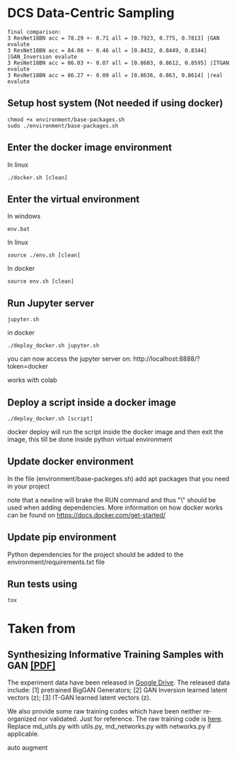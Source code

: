 # DCS Data-Centric Sampling
```
final comparison:
3 ResNet18BN acc = 78.29 +- 0.71 all = [0.7923, 0.775, 0.7813] |GAN evalute
3 ResNet18BN acc = 84.08 +- 0.46 all = [0.8432, 0.8449, 0.8344] |GAN_Inversion evalute
3 ResNet18BN acc = 86.03 +- 0.07 all = [0.8603, 0.8612, 0.8595] |ITGAN evalute
3 ResNet18BN acc = 86.27 +- 0.09 all = [0.8636, 0.863, 0.8614] |real evalute
```

## Setup host system (Not needed if using docker)
```
chmod +x environment/base-packages.sh
sudo ./environment/base-packages.sh
```

## Enter the docker image environment 

In linux

```
./docker.sh [clean]
```

## Enter the virtual environment 

In windows

```
env.bat 
```


In linux

```
source ./env.sh [clean]
```

In docker

```
source env.sh [clean]
```

## Run Jupyter server

```
jupyter.sh
```

in docker

```
./deploy_docker.sh jupyter.sh 
```
you can now access the jupyter server on: 
http://localhost:8888/?token=docker

works with colab

## Deploy a script inside a docker image

```
./deploy_docker.sh [script]
```
docker deploy will run the script inside the docker image and then exit the image, this till be done inside python virtual environment


## Update docker environment

In the file (environment/base-packeges.sh) add apt packages that you need in your project

note that a newline will brake the RUN command and thus "\\" should be used when adding dependencies. More information on how docker works can be found on https://docs.docker.com/get-started/


## Update pip environment

Python dependencies for the project should be added to the environment/requirements.txt file

## Run tests using 

```
tox
```

# Taken from 
## Synthesizing Informative Training Samples with GAN [[PDF]](https://arxiv.org/pdf/2204.07513.pdf)

The experiment data have been released in [Google Drive](https://drive.google.com/drive/folders/1qyxK4XxboBRuQVwesxQTSx-Vpcp1fCeS?usp=sharing).
The released data include: [1] pretrained BigGAN Generators; [2] GAN Inversion learned latent vectors (z); [3] IT-GAN learned latent vectors (z). 

We also provide some raw training codes which have been neither re-organized nor validated. Just for reference. The raw training code is [here](https://drive.google.com/drive/folders/1vENTbqDdt6f0K2fQpuUfuCEnj_09Bqeh?usp=sharing). Replace md_utils.py with utils.py, md_networks.py with networks.py if applicable. 

auto augment 